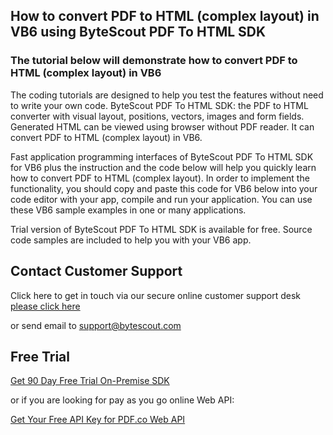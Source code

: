 ## How to convert PDF to HTML (complex layout) in VB6 using ByteScout PDF To HTML SDK

### The tutorial below will demonstrate how to convert PDF to HTML (complex layout) in VB6

The coding tutorials are designed to help you test the features without need to write your own code. ByteScout PDF To HTML SDK: the PDF to HTML converter with visual layout, positions, vectors, images and form fields. Generated HTML can be viewed using browser without PDF reader. It can convert PDF to HTML (complex layout) in VB6.

Fast application programming interfaces of ByteScout PDF To HTML SDK for VB6 plus the instruction and the code below will help you quickly learn how to convert PDF to HTML (complex layout). In order to implement the functionality, you should copy and paste this code for VB6 below into your code editor with your app, compile and run your application. You can use these VB6 sample examples in one or many applications.

Trial version of ByteScout PDF To HTML SDK is available for free. Source code samples are included to help you with your VB6 app.

## Contact Customer Support

Click here to get in touch via our secure online customer support desk [please click here](https://bytescout.zendesk.com/hc/en-us/requests/new?subject=ByteScout%20PDF%20To%20HTML%20SDK%20Question)

or send email to [support@bytescout.com](mailto:support@bytescout.com?subject=ByteScout%20PDF%20To%20HTML%20SDK%20Question) 

## Free Trial

[Get 90 Day Free Trial On-Premise SDK](https://bytescout.com/download/web-installer?utm_source=github-readme)

or if you are looking for pay as you go online Web API:

[Get Your Free API Key for PDF.co Web API](https://pdf.co/documentation/api?utm_source=github-readme)
